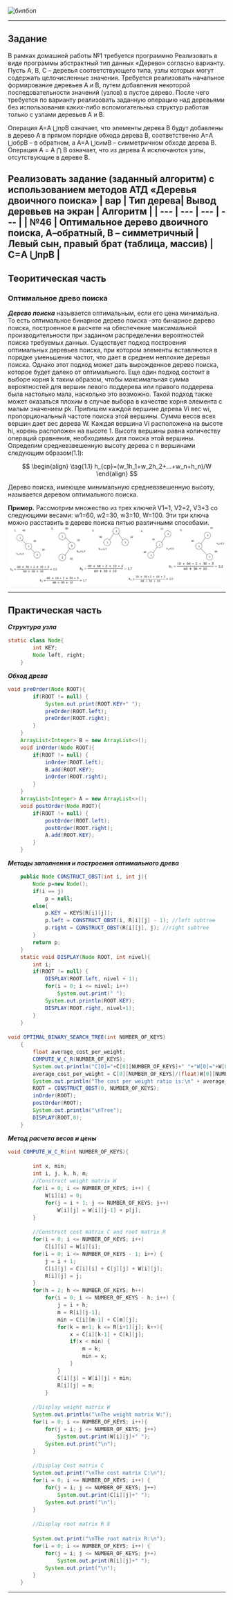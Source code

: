 ![бипбоп](https://media.tenor.com/A44ug7s67TEAAAAC/food-noodles.gif) 

---
## Задание
В рамках домашней работы №1 требуется программно Реализовать в виде программы абстрактный тип данных «Дерево» согласно варианту. 
Пусть А, В, С – деревья соответствующего типа, узлы которых могут содержать целочисленные значения.
Требуется реализовать начальное формирование деревьев А и В, путем добавления некоторой последовательности значений (узлов) в пустое дерево.
После чего требуется по варианту реализовать заданную операцию над деревьями без использования каких-либо вспомогательных структур
работая только с узлами деревьев А и В. 

Операция А=A ⋃прB означает, что элементы дерева В будут добавлены в дерево А в прямом порядке обхода дерева В,
соответственно А=A ⋃обрB  – в обратном, а А=A ⋃симB  – симметричном обходе дерева В.
Операция А = A ⋂ B означает, что из дерева А исключаются узлы, отсутствующие в дереве В.


Реализовать задание (заданный алгоритм) с использованием методов АТД «Деревья двоичного поиска» 
| вар | Тип дерева| Вывод деревьев на экран | Алгоритм |
| --- | --- | --- | --- |
| №46 | Оптимальное дерево двоичного поиска, А–обратный, В – симметричный | Левый сын, правый брат (таблица, массив) | С=A ⋃прB |
---

## Теоритическая часть
### Оптимальное древо поиска
***Дерево поиска*** называется оптимальным, если его цена минимальна. То есть оптимальное бинарное дерево поиска –это бинарное дерево поиска, построенное в расчете на обеспечение максимальной производительности при заданном распределении вероятностей поиска требуемых данных.
Существует подход построения оптимальных деревьев поиска, при котором элементы вставляются в порядке уменьшения частот, что дает в среднем неплохие деревья поиска. Однако этот подход может дать вырожденное дерево поиска, которое будет далеко от оптимального. Еще один подход состоит в выборе корня k таким образом, чтобы максимальная сумма вероятностей для вершин левого поддерева или правого поддерева была настолько мала, насколько это возможно. Такой подход также может оказаться плохим в случае выбора в качестве корня элемента с малым значением pk. 
Припишем каждой вершине дерева Vi вес wi, 
пропорциональный частоте поиска этой вершины. Сумма 
весов всех вершин дает вес дерева W. Каждая вершина Vi расположена на высоте hi, корень расположен на высоте 1. 
Высота вершины равна количеству операций сравнения, необходимых для поиска этой вершины. Определим средневзвешенную высоту дерева с n вершинами следующим образом(1.1):

$$
\begin{align}
  \tag{1.1}
  h_{ср}=(w_1h_1+w_2h_2+...+w_n+h_n)/W
\end{align}
$$

Дерево поиска, имеющее минимальную средневзвешенную высоту, называется деревом оптимального поиска.

**Пример.** Рассмотрим множество из трех ключей V1=1, V2=2, V3=3 со следующими весами: w1=60, w2=30, w3=10, W=100. Эти три ключа можно расставить в дереве поиска пятью различными способами.
![Пример](https://github.com/sl4sh73r/programming_technologies_and_methods/blob/main/прак%203/OBST_BE_LIKE.jpg) 

---

## Практическая часть
___Структура узла___
```java
static class Node{
        int KEY;
        Node left, right;
    }
```
___Обход древа___
```java
void preOrder(Node ROOT){
        if(ROOT != null) {
            System.out.print(ROOT.KEY+" ");
            preOrder(ROOT.left);
            preOrder(ROOT.right);
        }
    }
    ArrayList<Integer> B = new ArrayList<>();
    void inOrder(Node ROOT){
        if(ROOT != null) {
            inOrder(ROOT.left);
            B.add(ROOT.KEY);
            inOrder(ROOT.right);
        }
    }
    ArrayList<Integer> A = new ArrayList<>();
    void postOrder(Node ROOT){
        if(ROOT != null) {
            postOrder(ROOT.left);
            postOrder(ROOT.right);
            A.add(ROOT.KEY);
        }
    }
```
___Методы заполнения и построения оптимального древа___
```java
    public Node CONSTRUCT_OBST(int i, int j){
        Node p=new Node();
        if(i == j)
            p = null;
        else{
            p.KEY = KEYS[R[i][j]];
            p.left = CONSTRUCT_OBST(i, R[i][j] - 1); //left subtree
            p.right = CONSTRUCT_OBST(R[i][j], j); //right subtree
        }
        return p;
    }
    static void DISPLAY(Node ROOT, int nivel){
        int i;
        if(ROOT != null) {
            DISPLAY(ROOT.left, nivel + 1);
            for(i = 0; i <= nivel; i++)
                System.out.print(" ");
            System.out.println(ROOT.KEY);
            DISPLAY(ROOT.right, nivel+1);
        }
    }

void OPTIMAL_BINARY_SEARCH_TREE(int NUMBER_OF_KEYS)
    {
        float average_cost_per_weight;
        COMPUTE_W_C_R(NUMBER_OF_KEYS);
        System.out.println("C[0]="+C[0][NUMBER_OF_KEYS]+" "+"W[0]="+W[0][NUMBER_OF_KEYS]);
        average_cost_per_weight = C[0][NUMBER_OF_KEYS]/(float)W[0][NUMBER_OF_KEYS];
        System.out.println("The cost per weight ratio is:\n" + average_cost_per_weight);
        ROOT = CONSTRUCT_OBST(0, NUMBER_OF_KEYS);
        inOrder(ROOT);
        postOrder(ROOT);
        System.out.println("\nTree");
        DISPLAY(ROOT,0);
    }
```

___Метод расчета весов и цены___
```java
void COMPUTE_W_C_R(int NUMBER_OF_KEYS){

        int x, min;
        int i, j, k, h, m;
        //Construct weight matrix W
        for(i = 0; i <= NUMBER_OF_KEYS; i++) {
            W[i][i] = 0;
            for(j = i + 1; j <= NUMBER_OF_KEYS; j++)
                W[i][j] = W[i][j-1] + p[j];
        }

        //Construct cost matrix C and root matrix R
        for(i = 0; i <= NUMBER_OF_KEYS; i++)
            C[i][i] = W[i][i];
        for(i = 0; i <= NUMBER_OF_KEYS - 1; i++) {
            j = i + 1;
            C[i][j] = C[i][i] + C[j][j] + W[i][j];
            R[i][j] = j;
        }
        for(h = 2; h <= NUMBER_OF_KEYS; h++)
            for(i = 0; i <= NUMBER_OF_KEYS - h; i++) {
                j = i + h;
                m = R[i][j-1];
                min = C[i][m-1] + C[m][j];
                for(k = m+1; k <= R[i+1][j]; k++){
                    x = C[i][k-1] + C[k][j];
                    if(x < min) {
                        m = k;
                        min = x;
                    }
                }
                C[i][j] = W[i][j] + min;
                R[i][j] = m;
            }

        //Display weight matrix W
        System.out.println("\nThe weight matrix W:");
        for(i = 0; i <= NUMBER_OF_KEYS; i++){
            for(j = i; j <= NUMBER_OF_KEYS; j++)
                System.out.print(W[i][j]+" ");
            System.out.print("\n");
        }

        //Display Cost matrix C
        System.out.print("\nThe cost matrix C:\n");
        for(i = 0; i <= NUMBER_OF_KEYS; i++) {
            for(j = i; j <= NUMBER_OF_KEYS; j++)
                System.out.print(C[i][j]+" ");
            System.out.print("\n");
        }

        //Display root matrix R 8

        System.out.print("\nThe root matrix R:\n");
        for(i = 0; i <= NUMBER_OF_KEYS; i++) {
            for(j = i; j <= NUMBER_OF_KEYS; j++)
                System.out.print(R[i][j]+" ");
            System.out.print("\n");
        }
    }
```
---
